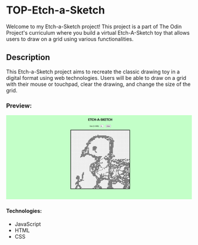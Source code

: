 # TOP-Etch-a-Sketch 

Welcome to my Etch-a-Sketch project! This project is a part of The Odin Project's curriculum where you build a virtual Etch-A-Sketch toy that allows users to draw on a grid using various functionalities.

## Description

This Etch-a-Sketch project aims to recreate the classic drawing toy in a digital format using web technologies. Users will be able to draw on a grid with their mouse or touchpad, clear the drawing, and change the size of the grid. 

### Preview:
![screenshot](screenshot_etch-a-sketch1.png)

#### Technologies:
- JavaScript
- HTML
- CSS
